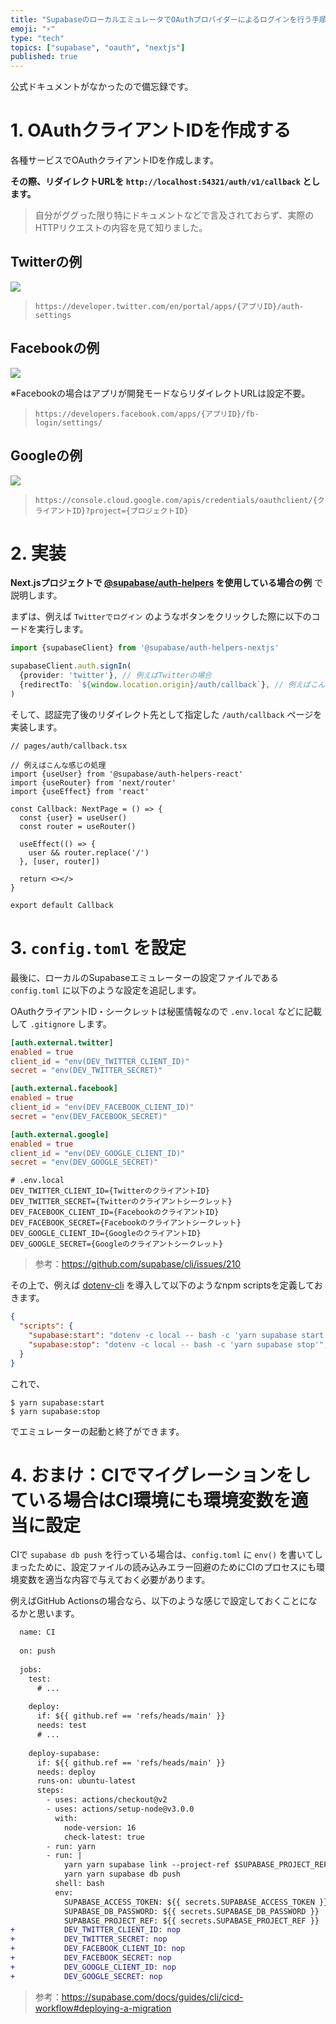 ```yaml
---
title: "SupabaseのローカルエミュレータでOAuthプロバイダーによるログインを行う手順"
emoji: "⚡"
type: "tech"
topics: ["supabase", "oauth", "nextjs"]
published: true
---
```


公式ドキュメントがなかったので備忘録です。

# 1. OAuthクライアントIDを作成する

各種サービスでOAuthクライアントIDを作成します。

**その際、リダイレクトURLを `http://localhost:54321/auth/v1/callback` とします。**

> 自分がググった限り特にドキュメントなどで言及されておらず、実際のHTTPリクエストの内容を見て知りました。

## Twitterの例

![](https://tva1.sinaimg.cn/large/e6c9d24egy1h69yugs1buj21jq0twwhi.jpg)

> `https://developer.twitter.com/en/portal/apps/{アプリID}/auth-settings`

## Facebookの例

![](https://tva1.sinaimg.cn/large/e6c9d24egy1h69yo70o8fj219w0u0jvy.jpg)

※Facebookの場合はアプリが開発モードならリダイレクトURLは設定不要。

> `https://developers.facebook.com/apps/{アプリID}/fb-login/settings/`

## Googleの例

![](https://tva1.sinaimg.cn/large/e6c9d24egy1h69ysxpui6j20u00w4q5t.jpg)

> `https://console.cloud.google.com/apis/credentials/oauthclient/{クライアントID}?project={プロジェクトID}`

# 2. 実装

**Next.jsプロジェクトで [@supabase/auth-helpers](https://github.com/supabase/auth-helpers) を使用している場合の例** で説明します。

まずは、例えば `Twitterでログイン` のようなボタンをクリックした際に以下のコードを実行します。

```ts
import {supabaseClient} from '@supabase/auth-helpers-nextjs'

supabaseClient.auth.signIn(
  {provider: 'twitter'}, // 例えばTwitterの場合
  {redirectTo: `${window.location.origin}/auth/callback`}, // 例えばこんなURL
)
```

そして、認証完了後のリダイレクト先として指定した `/auth/callback` ページを実装します。

```tsx
// pages/auth/callback.tsx

// 例えばこんな感じの処理
import {useUser} from '@supabase/auth-helpers-react'
import {useRouter} from 'next/router'
import {useEffect} from 'react'

const Callback: NextPage = () => {
  const {user} = useUser()
  const router = useRouter()

  useEffect(() => {
    user && router.replace('/')
  }, [user, router])

  return <></>
}

export default Callback
```

# 3. `config.toml` を設定

最後に、ローカルのSupabaseエミュレーターの設定ファイルである `config.toml` に以下のような設定を追記します。

OAuthクライアントID・シークレットは秘匿情報なので `.env.local` などに記載して `.gitignore` します。

```toml
[auth.external.twitter]
enabled = true
client_id = "env(DEV_TWITTER_CLIENT_ID)"
secret = "env(DEV_TWITTER_SECRET)"

[auth.external.facebook]
enabled = true
client_id = "env(DEV_FACEBOOK_CLIENT_ID)"
secret = "env(DEV_FACEBOOK_SECRET)"

[auth.external.google]
enabled = true
client_id = "env(DEV_GOOGLE_CLIENT_ID)"
secret = "env(DEV_GOOGLE_SECRET)"
```

```shell
# .env.local
DEV_TWITTER_CLIENT_ID={TwitterのクライアントID}
DEV_TWITTER_SECRET={Twitterのクライアントシークレット}
DEV_FACEBOOK_CLIENT_ID={FacebookのクライアントID}
DEV_FACEBOOK_SECRET={Facebookのクライアントシークレット}
DEV_GOOGLE_CLIENT_ID={GoogleのクライアントID}
DEV_GOOGLE_SECRET={Googleのクライアントシークレット}
```

> 参考：https://github.com/supabase/cli/issues/210 

その上で、例えば [dotenv-cli](https://github.com/entropitor/dotenv-cli) を導入して以下のようなnpm scriptsを定義しておきます。

```json
{
  "scripts": {
    "supabase:start": "dotenv -c local -- bash -c 'yarn supabase start'",
    "supabase:stop": "dotenv -c local -- bash -c 'yarn supabase stop'",
  }
}
```

これで、

```shell
$ yarn supabase:start
$ yarn supabase:stop
```

でエミュレーターの起動と終了ができます。

# 4. おまけ：CIでマイグレーションをしている場合はCI環境にも環境変数を適当に設定

CIで `supabase db push` を行っている場合は、`config.toml` に `env()` を書いてしまったために、設定ファイルの読み込みエラー回避のためにCIのプロセスにも環境変数を適当な内容で与えておく必要があります。

例えばGitHub Actionsの場合なら、以下のような感じで設定しておくことになるかと思います。

```diff
  name: CI
  
  on: push
  
  jobs:
    test:
      # ...
  
    deploy:
      if: ${{ github.ref == 'refs/heads/main' }}
      needs: test
      # ...
  
    deploy-supabase:
      if: ${{ github.ref == 'refs/heads/main' }}
      needs: deploy
      runs-on: ubuntu-latest
      steps:
        - uses: actions/checkout@v2
        - uses: actions/setup-node@v3.0.0
          with:
            node-version: 16
            check-latest: true
        - run: yarn
        - run: |
            yarn yarn supabase link --project-ref $SUPABASE_PROJECT_REF
            yarn yarn supabase db push
          shell: bash
          env:
            SUPABASE_ACCESS_TOKEN: ${{ secrets.SUPABASE_ACCESS_TOKEN }}
            SUPABASE_DB_PASSWORD: ${{ secrets.SUPABASE_DB_PASSWORD }}
            SUPABASE_PROJECT_REF: ${{ secrets.SUPABASE_PROJECT_REF }}
+           DEV_TWITTER_CLIENT_ID: nop
+           DEV_TWITTER_SECRET: nop
+           DEV_FACEBOOK_CLIENT_ID: nop
+           DEV_FACEBOOK_SECRET: nop
+           DEV_GOOGLE_CLIENT_ID: nop
+           DEV_GOOGLE_SECRET: nop
```

> 参考：https://supabase.com/docs/guides/cli/cicd-workflow#deploying-a-migration
